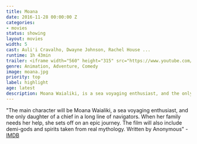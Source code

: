 ```yaml
---
title: Moana
date: 2016-11-28 00:00:00 Z
categories:
- movies
status: showing
layout: movies
width: 5
cast: Auli'i Cravalho, Dwayne Johnson, Rachel House ...
runtime: 1h 43min
trailer: <iframe width="560" height="315" src="https://www.youtube.com/embed/LKFuXETZUsI" frameborder="0" allowfullscreen></iframe>
genre: Animation, Adventure, Comedy
image: moana.jpg
priority: top
label: highlight
age: latest
description: Moana Waialiki, is a sea voyaging enthusiast, and the only daughter of a chief in a long line of navigators. When her family needs her help, she sets off on an epic journey.
---
```


"The main character will be Moana Waialiki, a sea voyaging enthusiast, and the only daughter of a chief in a long line of navigators. When her family needs her help, she sets off on an epic journey. The film will also include demi-gods and spirits taken from real mythology. Written by Anonymous" - <a href="http://www.imdb.com/title/tt3521164/?ref_=fn_al_tt_1">IMDB</a>
